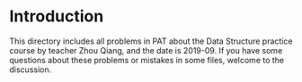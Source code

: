 # Introduction
This directory includes all problems in PAT about the Data Structure practice course by teacher Zhou Qiang, and the date is 2019-09.
If you have some questions about these problems or mistakes in some files, welcome to the discussion.
